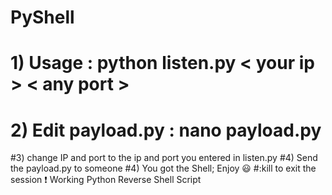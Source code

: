 # PyShell
# 1) Usage : python listen.py < your ip > < any port >
  # 2) Edit payload.py : nano payload.py
  #3) change IP and port to the ip and port you entered in listen.py 
  #4) Send the payload.py to someone
  #4) You got the Shell; Enjoy 😃
  #:kill to exit the session ❗
  Working Python Reverse Shell Script
  
